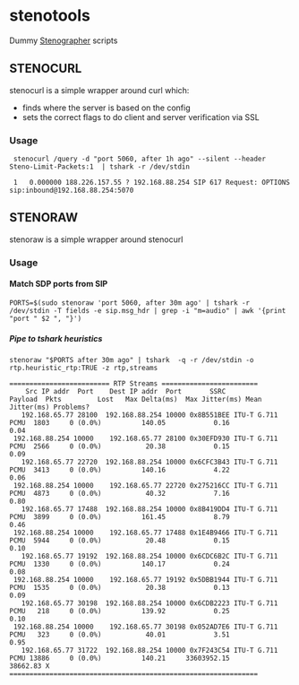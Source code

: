 # stenotools
Dummy [Stenographer](https://github.com/google/stenographer) scripts

## STENOCURL
stenocurl is a simple wrapper around curl which:
   * finds where the server is based on the config
   * sets the correct flags to do client and server verification via SSL
### Usage
```
 stenocurl /query -d "port 5060, after 1h ago" --silent --header Steno-Limit-Packets:1  | tshark -r /dev/stdin
 ```
 ```
  1   0.000000 188.226.157.55 ? 192.168.88.254 SIP 617 Request: OPTIONS sip:inbound@192.168.88.254:5070 
  ```

## STENORAW
stenoraw is a simple wrapper around stenocurl 
### Usage
#### Match SDP ports from SIP
```
PORTS=$(sudo stenoraw 'port 5060, after 30m ago' | tshark -r /dev/stdin -T fields -e sip.msg_hdr | grep -i "m=audio" | awk '{print "port " $2 ", "}')
```

##### Pipe to tshark heuristics
```
stenoraw "$PORTS after 30m ago" | tshark  -q -r /dev/stdin -o rtp.heuristic_rtp:TRUE -z rtp,streams
```
```
========================= RTP Streams ========================
    Src IP addr  Port    Dest IP addr  Port       SSRC          Payload  Pkts         Lost   Max Delta(ms)  Max Jitter(ms) Mean Jitter(ms) Problems?
   192.168.65.77 28100  192.168.88.254 10000 0x8B551BEE ITU-T G.711 PCMU  1803     0 (0.0%)          140.05            0.16            0.04
 192.168.88.254 10000    192.168.65.77 28100 0x30EFD930 ITU-T G.711 PCMU  2566     0 (0.0%)           20.38            0.15            0.09
   192.168.65.77 22720  192.168.88.254 10000 0x6CFC3B43 ITU-T G.711 PCMU  3413     0 (0.0%)          140.16            4.22            0.06
 192.168.88.254 10000    192.168.65.77 22720 0x275216CC ITU-T G.711 PCMU  4873     0 (0.0%)           40.32            7.16            0.80
   192.168.65.77 17488  192.168.88.254 10000 0x8B419DD4 ITU-T G.711 PCMU  3899     0 (0.0%)          161.45            8.79            0.46
 192.168.88.254 10000    192.168.65.77 17488 0x1E4B9466 ITU-T G.711 PCMU  5944     0 (0.0%)           20.48            0.15            0.10
   192.168.65.77 19192  192.168.88.254 10000 0x6CDC6B2C ITU-T G.711 PCMU  1330     0 (0.0%)          140.17            0.24            0.08
 192.168.88.254 10000    192.168.65.77 19192 0x5DBB1944 ITU-T G.711 PCMU  1535     0 (0.0%)           20.38            0.13            0.09
   192.168.65.77 30198  192.168.88.254 10000 0x6CDB2223 ITU-T G.711 PCMU   218     0 (0.0%)          139.92            0.25            0.10
 192.168.88.254 10000    192.168.65.77 30198 0x052AD7E6 ITU-T G.711 PCMU   323     0 (0.0%)           40.01            3.51            0.95
   192.168.65.77 31722  192.168.88.254 10000 0x7F243C54 ITU-T G.711 PCMU 13886     0 (0.0%)          140.21     33603952.15        38662.83 X
==============================================================
```
